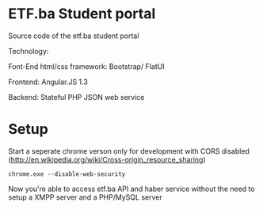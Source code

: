 # ETF.ba Student portal
Source code of the etf.ba student portal

Technology:

  Font-End html/css framework: Bootstrap/ FlatUI
  
  Frontend: Angular.JS 1.3
  
  Backend: Stateful PHP JSON web service
  
  
# Setup
  
  Start a seperate chrome verson only for development with CORS disabled (http://en.wikipedia.org/wiki/Cross-origin_resource_sharing)
  ```
  chrome.exe --disable-web-security
  ```
  
  Now you're able to access etf.ba API and haber service without the need to setup a XMPP server and a PHP/MySQL server

